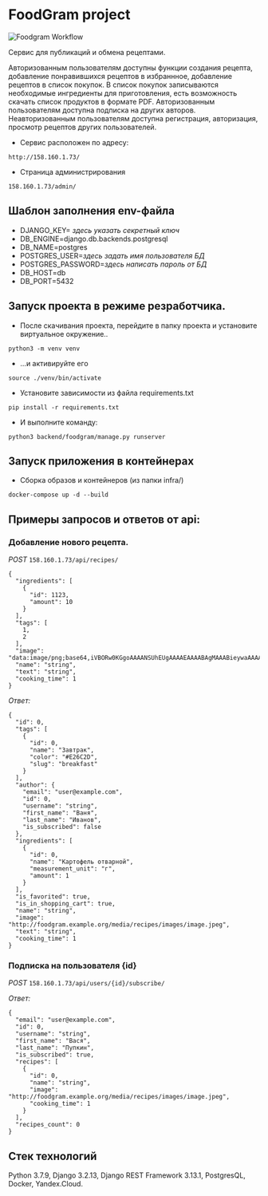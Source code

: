 # FoodGram project

![Foodgram Workflow](https://github.com/Ilia-Pringless/foodgram-project-react/actions/workflows/foodgram_workflow.yml/badge.svg)

Cервис для публикаций и обмена рецептами.

Авторизованным пользователям доступны функции создания рецепта, добавление понравившихся рецептов в избраннное, добавление рецептов в список покупок. В список покупок записываются необходимые ингредиенты для приготовления, есть возможность скачать список продуктов в формате PDF. Авторизованным пользователям доступна подписка на других авторов. 
Неавторизованным пользователям доступна регистрация, авторизация, просмотр рецептов других пользователей.

- Сервис расположен по адресу: 
```
http://158.160.1.73/
```

- Страница администрирования
```
158.160.1.73/admin/
```
## Шаблон заполнения env-файла

- DJANGO_KEY= _здесь указать секретный ключ_
- DB_ENGINE=django.db.backends.postgresql
- DB_NAME=postgres
- POSTGRES_USER=_здесь задать имя пользователя БД_
- POSTGRES_PASSWORD=_здесь написать пароль от БД_
- DB_HOST=db
- DB_PORT=5432


## Запуск проекта в режиме резработчика.
- После скачивания проекта, перейдите в папку проекта и установите виртуальное окружение..

```
python3 -m venv venv
```
- ...и активируйте его

```
source ./venv/bin/activate
```
- Установите зависимости из файла requirements.txt
```
pip install -r requirements.txt
``` 
- И выполните команду:
```
python3 backend/foodgram/manage.py runserver
```

## Запуск приложения в контейнерах

- Сборка образов и контейнеров (из папки infra/)

```docker-compose up -d --build ```

## Примеры запросов и ответов от api:
### Добавление нового рецепта. 

*POST* ```158.160.1.73/api/recipes/```
```
{
  "ingredients": [
    {
      "id": 1123,
      "amount": 10
    }
  ],
  "tags": [
    1,
    2
  ],
  "image": "data:image/png;base64,iVBORw0KGgoAAAANSUhEUgAAAAEAAAABAgMAAABieywaAAAACVBMVEUAAAD///9fX1/S0ecCAAAACXBIWXMAAA7EAAAOxAGVKw4bAAAACklEQVQImWNoAAAAggCByxOyYQAAAABJRU5ErkJggg==",
  "name": "string",
  "text": "string",
  "cooking_time": 1
}
```
*Ответ:*

```
{
  "id": 0,
  "tags": [
    {
      "id": 0,
      "name": "Завтрак",
      "color": "#E26C2D",
      "slug": "breakfast"
    }
  ],
  "author": {
    "email": "user@example.com",
    "id": 0,
    "username": "string",
    "first_name": "Ваня",
    "last_name": "Иванов",
    "is_subscribed": false
  },
  "ingredients": [
    {
      "id": 0,
      "name": "Картофель отварной",
      "measurement_unit": "г",
      "amount": 1
    } 
  ],
  "is_favorited": true,
  "is_in_shopping_cart": true,
  "name": "string",
  "image": "http://foodgram.example.org/media/recipes/images/image.jpeg",
  "text": "string",
  "cooking_time": 1
}
```
### Подписка на пользователя {id}

*POST*  ```158.160.1.73/api/users/{id}/subscribe/```

*Ответ:*
```
{
  "email": "user@example.com",
  "id": 0,
  "username": "string",
  "first_name": "Вася",
  "last_name": "Пупкин",
  "is_subscribed": true,
  "recipes": [
    {
      "id": 0,
      "name": "string",
      "image": "http://foodgram.example.org/media/recipes/images/image.jpeg",
      "cooking_time": 1
    }
  ],
  "recipes_count": 0
}
```

## Стек технологий
Python 3.7.9, Django 3.2.13, Django REST Framework 3.13.1, PostgresQL, Docker, Yandex.Cloud.
